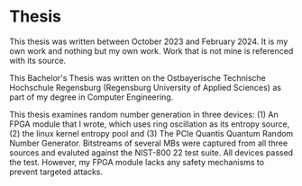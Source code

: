 # Thesis

This thesis was written between October 2023 and February 2024. It is my own work and nothing but my own work. Work that is not mine is referenced with its source.

This Bachelor's Thesis was written on the Ostbayerische Technische Hochschule Regensburg (Regensburg University of Applied Sciences) as part of my degree in Computer Engineering.

This thesis examines random number generation in three devices: (1) An FPGA module that I wrote, which uses ring oscillation as its entropy source, (2) the linux kernel entropy pool and (3) The PCIe Quantis Quantum Random Number Generator. Bitstreams of several MBs were captured from all three sources and evaluted against the NIST-800 22 test suite. All devices passed the test.  However, my FPGA module lacks any safety mechanisms to prevent targeted attacks.
